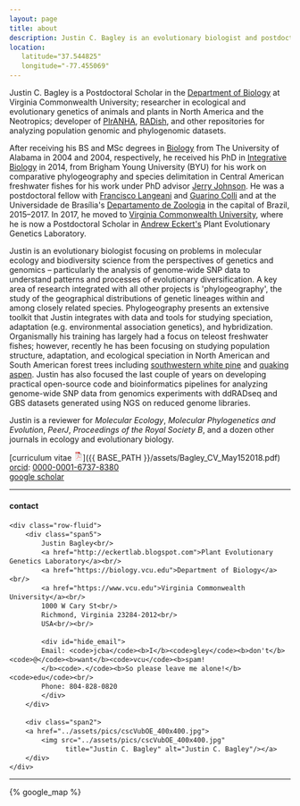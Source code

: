 ```yaml
---
layout: page
title: about
description: Justin C. Bagley is an evolutionary biologist and postdoctoral researcher at Virginia Commonwealth University interested in using and developing genetics-driven approaches (among others) and computational tools (bioinformatics scripts/pipelines) to understand processes shaping the diversity, distributions, and adaptive evolution of species through space and time. 
location:
   latitude="37.544825"
   longitude="-77.455069"
---
```


Justin C. Bagley is a Postdoctoral Scholar in the [Department of Biology](https://biology.vcu.edu)
at Virginia Commonwealth University; researcher in ecological and evolutionary genetics of animals
and plants in North America and the Neotropics; developer of [PIrANHA](https://github.com/justincbagley/PIrANHA), 
[RADish](https://github.com/justincbagley/RADish), and other repositories for analyzing population genomic
and phylogenomic datasets.

After receiving his BS and MSc degrees in [Biology](https://bsc.ua.edu) from The University of 
Alabama in 2004 and 2004, respectively, he received his PhD in [Integrative Biology](http://biology.byu.edu) 
in 2014, from Brigham Young University (BYU) for his work on comparative phylogeography 
and species delimitation in Central American freshwater fishes for his work under PhD advisor [Jerry Johnson](https://lifesciences.byu.edu/Directories/FacultyStaff/ctl/FacultyProfile/mid/5712/NetID/jbj59).
He was a postdoctoral fellow with [Francisco Langeani]() and [Guarino Colli](https://www.researchgate.net/profile/Guarino_Colli) and 
at the Universidade de Brasília's [Departamento de Zoologia](http://research.marshfieldclinic.org) 
in the capital of Brazil, 2015&ndash;2017. In 2017, he moved to [Virginia Commonwealth University](https://www.vcu.edu),
where he is now a Postdoctoral Scholar in [Andrew Eckert's](LINK) Plant Evolutionary Genetics Laboratory.

Justin is an evolutionary biologist focusing on problems in molecular ecology and biodiversity 
science from the perspectives of genetics and genomics &ndash; particularly the analysis of 
genome-wide SNP data to understand patterns and processes of evolutionary diversification. A key 
area of research integrated with all other projects is 'phylogeography', the study of the 
geographical distributions of genetic lineages within and among closely related species. Phylogeography 
presents an extensive toolkit that Justin integrates with data and tools for studying speciation, 
adaptation (e.g. environmental association genetics), and hybridization. Organismally 
his training has largely had a focus on teleost freshwater fishes; however, recently he has been 
focusing on studying population structure, adaptation, and ecological speciation in North American 
and South American forest trees including [southwestern white pine](https://en.wikipedia.org/wiki/Pinus_strobiformis) 
and [quaking aspen](https://en.wikipedia.org/wiki/Populus_tremuloides). Justin has also focused the 
last couple of years on developing practical open-source code and bioinformatics pipelines for 
analyzing genome-wide SNP data from genomics experiments with ddRADseq and GBS datasets generated 
using NGS on reduced genome libraries.

Justin is a reviewer for _Molecular Ecology_, _Molecular Phylogenetics and Evolution_, _PeerJ_, 
_Proceedings of the Royal Society B_, and a dozen other journals in ecology and evolutionary biology.

[curriculum vitae ![CV as pdf](icons16/pdf-icon.png)]({{ BASE_PATH }}/assets/Bagley_CV_May152018.pdf)<br/>
[orcid](https://orcid.org): [0000-0001-6737-8380](https://orcid.org/0000-0001-6737-8380)<br/>
[google scholar](https://scholar.google.com/citations?user=H9FM85AAAAAJ&hl=en&oi=ao)<br/>

---

<div class="container">
<h4><a name="contact"></a>contact</h4>

    <div class="row-fluid">
        <div class="span5">
            Justin Bagley<br/>
            <a href="http://eckertlab.blogspot.com">Plant Evolutionary Genetics Laboratory</a><br/>
            <a href="https://biology.vcu.edu">Department of Biology</a><br/>
            <a href="https://www.vcu.edu">Virginia Commonwealth University</a><br/>
            1000 W Cary St<br/>
            Richmond, Virginia 23284-2012<br/>
            USA<br/><br/>

            <div id="hide_email">
            Email: <code>jcba</code><b>I</b><code>gley</code><b>don't</b><code>@</code><b>want</b><code>vcu</code><b>spam!
            </b><code>.</code><b>So please leave me alone!</b><code>edu</code><br/>
            Phone: 804-828-0820
            </div>
        </div>

        <div class="span2">
        <a href="../assets/pics/cscVubOE_400x400.jpg">
            <img src="../assets/pics/cscVubOE_400x400.jpg"
                  title="Justin C. Bagley" alt="Justin C. Bagley"/></a>
        </div>
    </div>
</div>

---

{% google_map %}
